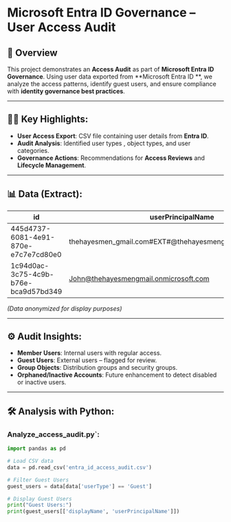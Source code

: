 # Microsoft Entra ID Governance – User Access Audit

## 📄 Overview
This project demonstrates an **Access Audit** as part of **Microsoft Entra ID Governance**. Using user data exported from **Microsoft Entra ID **, we analyze the access patterns, identify guest users, and ensure compliance with **identity governance best practices**.

---

## 🧑‍💻 Key Highlights:
- **User Access Export**: CSV file containing user details from **Entra ID**.
- **Audit Analysis**: Identified user types , object types, and user categories.
- **Governance Actions**: Recommendations for **Access Reviews** and **Lifecycle Management**.

---

## 📊 Data (Extract):
| id                                    | userPrincipalName                             | displayName | objectType | userType | isUser | isGroup | isGuest |
|----------------------------------------|-------------------------------------------------|------------|------------|----------|--------|---------|---------|
| 445d4737-6081-4e91-870e-e7c7e7cd80e0  | thehayesmen_gmail.com#EXT#@thehayesmengmail.onmicrosoft.com | Jerry Minta | user       | Member   | True   | False   | False   |
| 1c94d0ac-3c75-4c9b-b76e-bca9d57bd349  | John@thehayesmengmail.onmicrosoft.com          | Saint John | user       | Member   | True   | False   | False   |

*(Data anonymized for display purposes)*

---

## ⚙️ Audit Insights:
- **Member Users**: Internal users with regular access.
- **Guest Users**: External users – flagged for review.
- **Group Objects**: Distribution groups and security groups.
- **Orphaned/Inactive Accounts**: Future enhancement to detect disabled or inactive users.

---

## 🛠️ Analysis with Python:
### Analyze_access_audit.py`:
```python
import pandas as pd

# Load CSV data
data = pd.read_csv('entra_id_access_audit.csv')

# Filter Guest Users
guest_users = data[data['userType'] == 'Guest']

# Display Guest Users
print("Guest Users:")
print(guest_users[['displayName', 'userPrincipalName']])

